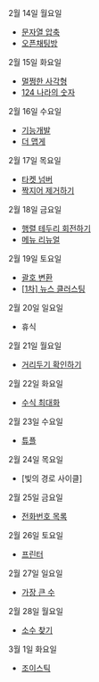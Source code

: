 2월 14일 월요일

- [문자열 압축](https://github.com/Song3YuRi/Algorithm/tree/master/Level2/%EB%AC%B8%EC%9E%90%EC%97%B4%20%EC%95%95%EC%B6%95)
- [오픈채팅방](https://github.com/Song3YuRi/Algorithm/tree/master/Level2/%EC%98%A4%ED%94%88%EC%B1%84%ED%8C%85%EB%B0%A9)

2월 15일 화요일

- [멀쩡한 사각형](https://github.com/Song3YuRi/Algorithm/tree/master/Level2/%EB%A9%80%EC%A9%A1%ED%95%9C%20%EC%82%AC%EA%B0%81%ED%98%95)
- [124 나라의 숫자](https://github.com/Song3YuRi/Algorithm/tree/master/Level2/124%20%EB%82%98%EB%9D%BC%EC%9D%98%20%EC%88%AB%EC%9E%90)

2월 16일 수요일

- [기능개발](https://github.com/Song3YuRi/Algorithm/tree/master/Level2/%EA%B8%B0%EB%8A%A5%EA%B0%9C%EB%B0%9C)
- [더 맵게](https://github.com/Song3YuRi/Algorithm/tree/master/Level2/%EB%8D%94%20%EB%A7%B5%EA%B2%8C)

2월 17일 목요일

- [타켓 넘버](https://github.com/Song3YuRi/Algorithm/tree/master/Level2/%ED%83%80%EC%BC%93%20%EB%84%98%EB%B2%84)
- [짝지어 제거하기](https://github.com/Song3YuRi/Algorithm/tree/master/Level2/%EC%A7%9D%EC%A7%80%EC%96%B4%20%EC%A0%9C%EA%B1%B0%ED%95%98%EA%B8%B0)

2월 18일 금요일

- [행렬 테두리 회전하기](https://github.com/Song3YuRi/Algorithm/tree/master/Level2/%ED%96%89%EB%A0%AC%20%ED%85%8C%EB%91%90%EB%A6%AC%20%ED%9A%8C%EC%A0%84%ED%95%98%EA%B8%B0)
- [메뉴 리뉴얼](https://github.com/Song3YuRi/Algorithm/tree/master/Level2/%EB%A9%94%EB%89%B4%20%EB%A6%AC%EB%89%B4%EC%96%BC)

2월 19일 토요일

- [괄호 변환](https://github.com/Song3YuRi/Algorithm/tree/master/Level2/%EA%B4%84%ED%98%B8%20%EB%B3%80%ED%99%98)
- [[1차] 뉴스 클러스팅](https://github.com/Song3YuRi/Algorithm/tree/master/Level2/%5B1%EC%B0%A8%5D%20%EB%89%B4%EC%8A%A4%20%ED%81%B4%EB%9F%AC%EC%8A%A4%ED%8C%85)

2월 20일 일요일

- 휴식

2월 21일 월요일

- [거리두기 확인하기](https://github.com/Song3YuRi/Algorithm/tree/master/Level2/%EA%B1%B0%EB%A6%AC%EB%91%90%EA%B8%B0%20%ED%99%95%EC%9D%B8%ED%95%98%EA%B8%B0)

2월 22일 화요일

- [수식 최대화](https://github.com/Song3YuRi/Algorithm/tree/master/Level2/%EC%88%98%EC%8B%9D%20%EC%B5%9C%EB%8C%80%ED%99%94)

2월 23일 수요일

- [튜플](https://github.com/Song3YuRi/Algorithm/tree/master/Level2/%ED%8A%9C%ED%94%8C)

2월 24일 목요일

- [빛의 경로 사이클]

2월 25일 금요일

- [전화번호 목록](https://github.com/Song3YuRi/Algorithm/tree/master/Level2/%EC%A0%84%ED%99%94%EB%B2%88%ED%98%B8%20%EB%AA%A9%EB%A1%9D)

2월 26일 토요일

- [프린터](https://github.com/Song3YuRi/Algorithm/tree/master/Level2/%ED%94%84%EB%A6%B0%ED%84%B0)

2월 27일 일요일

- [가장 큰 수](https://github.com/Song3YuRi/Algorithm/tree/master/Level2/%EA%B0%80%EC%9E%A5%20%ED%81%B0%20%EC%88%98)

2월 28일 월요일

- [소수 찾기](https://github.com/Song3YuRi/Algorithm/tree/master/Level2/%EC%86%8C%EC%88%98%20%EC%B0%BE%EA%B8%B0)

3월 1일 화요일

- [조이스틱](https://github.com/Song3YuRi/Algorithm/tree/master/Level2/%EC%A1%B0%EC%9D%B4%EC%8A%A4%ED%8B%B1)

